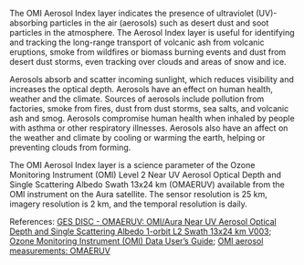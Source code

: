 The OMI Aerosol Index layer indicates the presence of ultraviolet (UV)-absorbing particles in the air (aerosols) such as desert dust and soot particles in the atmosphere. The Aerosol Index layer is useful for identifying and tracking the long-range transport of volcanic ash from volcanic eruptions, smoke from wildfires or biomass burning events and dust from desert dust storms, even tracking over clouds and areas of snow and ice.

Aerosols absorb and scatter incoming sunlight, which reduces visibility and increases the optical depth. Aerosols have an effect on human health, weather and the climate. Sources of aerosols include pollution from factories, smoke from fires, dust from dust storms, sea salts, and volcanic ash and smog. Aerosols compromise human health when inhaled by people with asthma or other respiratory illnesses. Aerosols also have an affect on the weather and climate by cooling or warming the earth, helping or preventing clouds from forming.

The OMI Aerosol Index layer is a science parameter of the Ozone Monitoring Instrument (OMI) Level 2 Near UV Aerosol Optical Depth and Single Scattering Albedo Swath 13x24 km (OMAERUV) available from the OMI instrument on the Aura satellite. The sensor resolution is 25 km, imagery resolution is 2 km, and the temporal resolution is daily.

References: [GES DISC - OMAERUV: OMI/Aura Near UV Aerosol Optical Depth and Single Scattering Albedo 1-orbit L2 Swath 13x24 km V003](https://disc.gsfc.nasa.gov/datasets/OMAERUV_V003/summary); [Ozone Monitoring Instrument (OMI) Data User’s Guide](https://docserver.gesdisc.eosdis.nasa.gov/repository/Mission/OMI/3.3_ScienceDataProductDocumentation/3.3.2_ProductRequirements_Designs/README.OMI_DUG.pdf); [OMI aerosol measurements: OMAERUV](http://www.knmi.nl/omi/research/product/product_generator.php?info=page&product=aerosol&flavour=OMAERUV&long=Aerosol%20absorption%20optical%20thickness%20and%20single%20scattering%20albedo)
